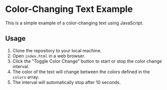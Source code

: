 # Color-Changing Text Example

This is a simple example of a color-changing text using JavaScript.

## Usage

1. Clone the repository to your local machine.
2. Open `index.html` in a web browser.
3. Click the "Toggle Color Change" button to start or stop the color change interval.
4. The color of the text will change between the colors defined in the `colors` array.
5. The interval will automatically stop after 10 seconds.


